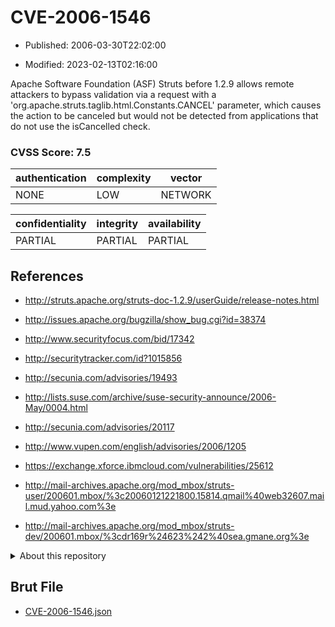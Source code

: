 # CVE-2006-1546

- Published: 2006-03-30T22:02:00

- Modified: 2023-02-13T02:16:00

Apache Software Foundation (ASF) Struts before 1.2.9 allows remote attackers to bypass validation via a request with a 'org.apache.struts.taglib.html.Constants.CANCEL' parameter, which causes the action to be canceled but would not be detected from applications that do not use the isCancelled check.

### CVSS Score: **7.5**

| authentication | complexity | vector |
| --- | --- | --- |
| NONE | LOW | NETWORK |

| confidentiality | integrity | availability |
| --- | --- | --- |
| PARTIAL | PARTIAL | PARTIAL |

## References

* http://struts.apache.org/struts-doc-1.2.9/userGuide/release-notes.html

* http://issues.apache.org/bugzilla/show_bug.cgi?id=38374

* http://www.securityfocus.com/bid/17342

* http://securitytracker.com/id?1015856

* http://secunia.com/advisories/19493

* http://lists.suse.com/archive/suse-security-announce/2006-May/0004.html

* http://secunia.com/advisories/20117

* http://www.vupen.com/english/advisories/2006/1205

* https://exchange.xforce.ibmcloud.com/vulnerabilities/25612

* http://mail-archives.apache.org/mod_mbox/struts-user/200601.mbox/%3c20060121221800.15814.qmail%40web32607.mail.mud.yahoo.com%3e

* http://mail-archives.apache.org/mod_mbox/struts-dev/200601.mbox/%3cdr169r%24623%242%40sea.gmane.org%3e

<details>
<summary>About this repository</summary> 

  This repository is part of the project [Live Hack CVE](https://github.com/Live-Hack-CVE). Main website can be found [www.live-hack.org](https://www.live-hack.org) 
  
  Made by [Sn0wAlice](https://github.com/Sn0wAlice) for the people that care about security and need to have a feed of the latest CVEs. Hope you enjoy it, don't forget to star the repo and follow me on [Twitter](https://twitter.com/Sn0wAlice) and [Github](https://github.com/Sn0wAlice). And that is my [personnal website](https://www.alice-snow.me/)

  - [Home Page](https://github.com/Live-Hack-CVE)
  - [Framework](https://github.com/Live-Hack-CVE/cve-framework)
  - [CVE database](https://github.com/Live-Hack-CVE/full_database)
  - [Changelog](https://github.com/Live-Hack-CVE/Changelog)
</details>

## Brut File

* [CVE-2006-1546.json](https://raw.githubusercontent.com/Live-Hack-CVE/full_database/main/cves/2006/CVE-2006-1546.json)

